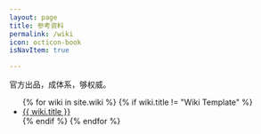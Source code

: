 ```yaml
---
layout: page
title: 参考资料
permalink: /wiki
icon: octicon-book
isNavItem: true

---
```

官方出品，成体系，够权威。

<ul class="listing">
{% for wiki in site.wiki %}
{% if wiki.title != "Wiki Template" %}
<li class="listing-item"><a href="{{ site.url }}{{ wiki.url }}">{{ wiki.title }}</a></li>
{% endif %}
{% endfor %}
</ul>